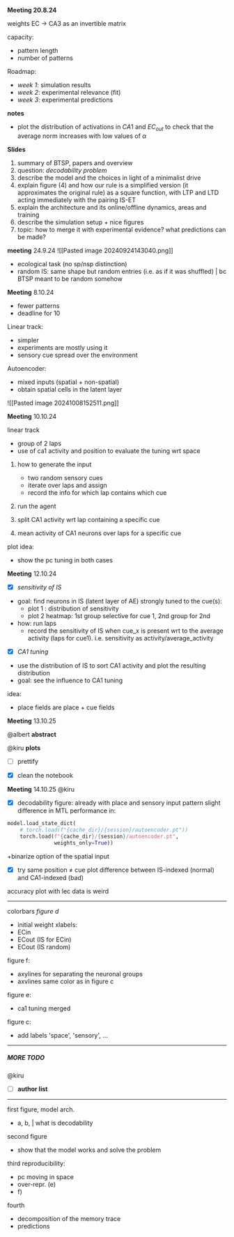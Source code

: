 
**Meeting 20.8.24**

weights EC $\to$ CA3 as an invertible matrix

capacity:
- pattern length 
- number of patterns

Roadmap:
- *week 1*: simulation results
- *week 2*: experimental relevance (fit)
- *week 3*: experimental predictions

**notes**
- plot the distribution of activations in $CA1$ and $EC_{out}$ to check that the average norm increases with low values of $\alpha$


**Slides**
1. summary of BTSP, papers and overview
2. question: *decodability problem*
3. describe the model and the choices in light of a minimalist drive
4. explain figure (4) and how our rule is a simplified version (it approximates the original rule) as a square function, with LTP and LTD acting immediately with the pairing IS-ET
5. explain the architecture and its online/offline dynamics, areas and training
6. describe the simulation setup + nice figures
7. topic: how to merge it with experimental evidence? what predictions can be made?



**meeting** 24.9.24
![[Pasted image 20240924143040.png]]
- ecological task (no sp/nsp distinction)
- random IS: same shape but random entries (i.e. as if it was shuffled) | bc BTSP meant to be random somehow



**Meeting** 8.10.24

- fewer patterns
- deadline for 10

Linear track:
- simpler
- experiments are mostly using it
- sensory cue spread over the environment

Autoencoder:
- mixed inputs (spatial + non-spatial)
- obtain spatial cells in the latent layer


![[Pasted image 20241008152511.png]]


**Meeting** 10.10.24

linear track
- group of 2 laps
- use of ca1 activity and position to evaluate the tuning wrt space

1. how to generate the input
	- two random sensory cues
	- iterate over laps and assign
	- record the info for which lap contains which cue

2. run the agent
3. split CA1 activity wrt lap containing a specific cue
4. mean activity of CA1 neurons over laps for a specific cue

plot idea:
- show the pc tuning in both cases

**Meeting** 12.10.24

- [x] *sensitivity of IS*
- goal: find neurons in IS (latent layer of AE) strongly tuned to the cue(s):
	- plot 1 : distribution of sensitivity
	- plot 2 heatmap: 1st group selective for cue 1, 2nd group for 2nd
- how: run laps
	- record the sensitivity of IS when cue_x is present wrt to the average activity (laps for cue1). i.e. sensitivity as activity/average_activity

- [x] *CA1 tuning*
- use the distribution of IS to sort CA1 activity and plot the resulting distribution
- goal: see the influence to CA1 tuning

idea:
- place fields are place + cue fields


**Meeting** 13.10.25

@albert
**abstract**

@kiru
**plots**
- [ ] prettify
- [x] clean the notebook


**Meeting** 14.10.25
@kiru
- [x] decodability figure: already with place and sensory input pattern
slight difference in MTL performance in:
```python
model.load_state_dict(
	# torch.load(f"{cache_dir}/{session}/autoencoder.pt"))
	torch.load(f"{cache_dir}/{session}/autoencoder.pt",
			   weights_only=True))
```
+binarize option of the spatial input

- [x] try same position $\neq$ cue
plot difference between IS-indexed (normal) and CA1-indexed (bad)


accuracy plot with lec data is weird



---
colorbars
*figure d*
- initial weight
xlabels: 
- ECin
- ECout (IS for ECin)
- ECout (IS random)

figure f:
- axylines for separating the neuronal groups
- axvlines same color as in figure c

figure e:
- ca1 tuning merged 

figure c:
- add labels 'space', 'sensory', ...



---
##### MORE TODO

@kiru
- [ ] **author list**



--- 
first figure, model arch.
- a, b, | what is decodability

second figure
- show that the model works and solve the problem


third reproducibility:
- pc moving in space
- over-repr. (e)
- f) 


fourth
- decomposition of the memory trace
- predictions




